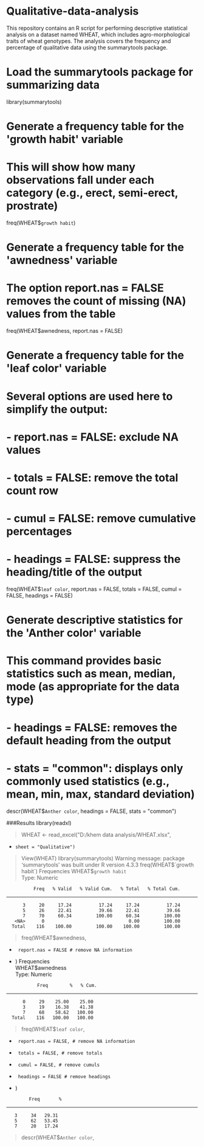 # Qualitative-data-analysis
This repository contains an R script for performing descriptive statistical analysis on a dataset named WHEAT, which includes agro-morphological traits of wheat genotypes. The analysis covers the frequency and percentage of qualitative data using the summarytools package.

# Load the summarytools package for summarizing data
library(summarytools)

# Generate a frequency table for the 'growth habit' variable
# This will show how many observations fall under each category (e.g., erect, semi-erect, prostrate)
freq(WHEAT$`growth habit`)

# Generate a frequency table for the 'awnedness' variable
# The option report.nas = FALSE removes the count of missing (NA) values from the table
freq(WHEAT$awnedness,
     report.nas = FALSE)

# Generate a frequency table for the 'leaf color' variable
# Several options are used here to simplify the output:
# - report.nas = FALSE: exclude NA values
# - totals = FALSE: remove the total count row
# - cumul = FALSE: remove cumulative percentages
# - headings = FALSE: suppress the heading/title of the output
freq(WHEAT$`leaf color`,
     report.nas = FALSE,
     totals = FALSE,
     cumul = FALSE,
     headings = FALSE)

# Generate descriptive statistics for the 'Anther color' variable
# This command provides basic statistics such as mean, median, mode (as appropriate for the data type)
# - headings = FALSE: removes the default heading from the output
# - stats = "common": displays only commonly used statistics (e.g., mean, min, max, standard deviation)
descr(WHEAT$`Anther color`,
      headings = FALSE,
      stats = "common")

###Results
 library(readxl)
> WHEAT <- read_excel("D:/khem data analysis/WHEAT.xlsx", 
+     sheet = "Qualitative")
> View(WHEAT)
> library(summarytools)
Warning message:
package ‘summarytools’ was built under R version 4.3.3 
> freq(WHEAT$`growth habit`)
Frequencies  
WHEAT$`growth habit`  
Type: Numeric  

              Freq   % Valid   % Valid Cum.   % Total   % Total Cum.
----------- ------ --------- -------------- --------- --------------
          3     20     17.24          17.24     17.24          17.24
          5     26     22.41          39.66     22.41          39.66
          7     70     60.34         100.00     60.34         100.00
       <NA>      0                               0.00         100.00
      Total    116    100.00         100.00    100.00         100.00
> freq(WHEAT$awnedness,
+      report.nas = FALSE # remove NA information
+ )
Frequencies  
WHEAT$awnedness  
Type: Numeric  

              Freq        %   % Cum.
----------- ------ -------- --------
          0     29    25.00    25.00
          3     19    16.38    41.38
          7     68    58.62   100.00
      Total    116   100.00   100.00
> freq(WHEAT$`leaf color`,
+      report.nas = FALSE, # remove NA information
+      totals = FALSE, # remove totals
+      cumul = FALSE, # remove cumuls
+      headings = FALSE # remove headings
+ )

           Freq       %
-------- ------ -------
       3     34   29.31
       5     62   53.45
       7     20   17.24
> descr(WHEAT$`Anther color`,
